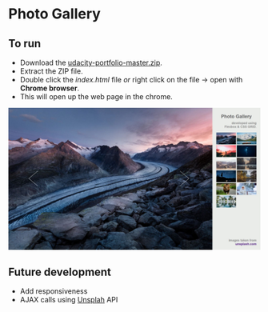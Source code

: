 # Photo Gallery

## To run
* Download the [udacity-portfolio-master.zip](https://github.com/chaituhaki/photo-gallery/archive/master.zip).
* Extract the ZIP file.
* Double click the _index.html_ file _or_ right click on the file -> open with **Chrome browser**.
* This will open up the web page in the chrome.

![Sample Image](https://github.com/chaituhaki/photo-gallery/blob/master/img/photo-gallery.JPG)

## Future development
* Add responsiveness
* AJAX calls using [Unsplah](https://unsplash.com/) API